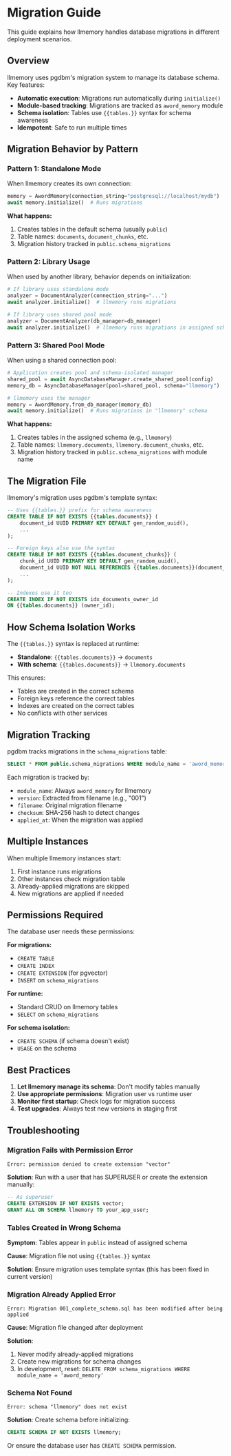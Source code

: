 # Migration Guide

This guide explains how llmemory handles database migrations in different deployment scenarios.

## Overview

llmemory uses pgdbm's migration system to manage its database schema. Key features:

- **Automatic execution**: Migrations run automatically during `initialize()`
- **Module-based tracking**: Migrations are tracked as `aword_memory` module
- **Schema isolation**: Tables use `{{tables.}}` syntax for schema awareness
- **Idempotent**: Safe to run multiple times

## Migration Behavior by Pattern

### Pattern 1: Standalone Mode

When llmemory creates its own connection:

```python
memory = AwordMemory(connection_string="postgresql://localhost/mydb")
await memory.initialize()  # Runs migrations
```

**What happens:**
1. Creates tables in the default schema (usually `public`)
2. Table names: `documents`, `document_chunks`, etc.
3. Migration history tracked in `public.schema_migrations`

### Pattern 2: Library Usage

When used by another library, behavior depends on initialization:

```python
# If library uses standalone mode
analyzer = DocumentAnalyzer(connection_string="...")
await analyzer.initialize()  # llmemory runs migrations

# If library uses shared pool mode
analyzer = DocumentAnalyzer(db_manager=db_manager)
await analyzer.initialize()  # llmemory runs migrations in assigned schema
```

### Pattern 3: Shared Pool Mode

When using a shared connection pool:

```python
# Application creates pool and schema-isolated manager
shared_pool = await AsyncDatabaseManager.create_shared_pool(config)
memory_db = AsyncDatabaseManager(pool=shared_pool, schema="llmemory")

# llmemory uses the manager
memory = AwordMemory.from_db_manager(memory_db)
await memory.initialize()  # Runs migrations in "llmemory" schema
```

**What happens:**
1. Creates tables in the assigned schema (e.g., `llmemory`)
2. Table names: `llmemory.documents`, `llmemory.document_chunks`, etc.
3. Migration history tracked in `public.schema_migrations` with module name

## The Migration File

llmemory's migration uses pgdbm's template syntax:

```sql
-- Uses {{tables.}} prefix for schema awareness
CREATE TABLE IF NOT EXISTS {{tables.documents}} (
    document_id UUID PRIMARY KEY DEFAULT gen_random_uuid(),
    ...
);

-- Foreign keys also use the syntax
CREATE TABLE IF NOT EXISTS {{tables.document_chunks}} (
    chunk_id UUID PRIMARY KEY DEFAULT gen_random_uuid(),
    document_id UUID NOT NULL REFERENCES {{tables.documents}}(document_id),
    ...
);

-- Indexes use it too
CREATE INDEX IF NOT EXISTS idx_documents_owner_id
ON {{tables.documents}} (owner_id);
```

## How Schema Isolation Works

The `{{tables.}}` syntax is replaced at runtime:

- **Standalone**: `{{tables.documents}}` → `documents`
- **With schema**: `{{tables.documents}}` → `llmemory.documents`

This ensures:
- Tables are created in the correct schema
- Foreign keys reference the correct tables
- Indexes are created on the correct tables
- No conflicts with other services

## Migration Tracking

pgdbm tracks migrations in the `schema_migrations` table:

```sql
SELECT * FROM public.schema_migrations WHERE module_name = 'aword_memory';
```

Each migration is tracked by:
- `module_name`: Always `aword_memory` for llmemory
- `version`: Extracted from filename (e.g., "001")
- `filename`: Original migration filename
- `checksum`: SHA-256 hash to detect changes
- `applied_at`: When the migration was applied

## Multiple Instances

When multiple llmemory instances start:
1. First instance runs migrations
2. Other instances check migration table
3. Already-applied migrations are skipped
4. New migrations are applied if needed

## Permissions Required

The database user needs these permissions:

**For migrations:**
- `CREATE TABLE`
- `CREATE INDEX`
- `CREATE EXTENSION` (for pgvector)
- `INSERT` on `schema_migrations`

**For runtime:**
- Standard CRUD on llmemory tables
- `SELECT` on `schema_migrations`

**For schema isolation:**
- `CREATE SCHEMA` (if schema doesn't exist)
- `USAGE` on the schema

## Best Practices

1. **Let llmemory manage its schema**: Don't modify tables manually
2. **Use appropriate permissions**: Migration user vs runtime user
3. **Monitor first startup**: Check logs for migration success
4. **Test upgrades**: Always test new versions in staging first

## Troubleshooting

### Migration Fails with Permission Error

```
Error: permission denied to create extension "vector"
```

**Solution**: Run with a user that has SUPERUSER or create the extension manually:
```sql
-- As superuser
CREATE EXTENSION IF NOT EXISTS vector;
GRANT ALL ON SCHEMA llmemory TO your_app_user;
```

### Tables Created in Wrong Schema

**Symptom**: Tables appear in `public` instead of assigned schema

**Cause**: Migration file not using `{{tables.}}` syntax

**Solution**: Ensure migration uses template syntax (this has been fixed in current version)

### Migration Already Applied Error

```
Error: Migration 001_complete_schema.sql has been modified after being applied
```

**Cause**: Migration file changed after deployment

**Solution**:
1. Never modify already-applied migrations
2. Create new migrations for schema changes
3. In development, reset: `DELETE FROM schema_migrations WHERE module_name = 'aword_memory'`

### Schema Not Found

```
Error: schema "llmemory" does not exist
```

**Solution**: Create schema before initializing:
```sql
CREATE SCHEMA IF NOT EXISTS llmemory;
```

Or ensure the database user has `CREATE SCHEMA` permission.
